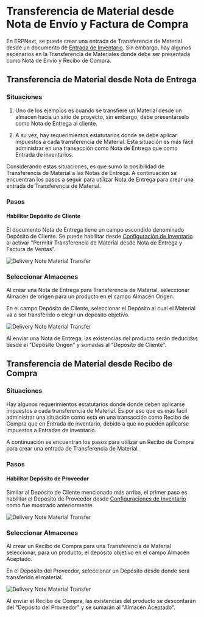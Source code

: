 <!-- add-breadcrumbs -->
# Transferencia de Material desde Nota de Envío y Factura de Compra 

En ERPNext, se puede crear una entrada de Transferencia de Material desde un documento de [Entrada de Inventario](/docs/user/manual/en/stock/stock-entry.html). Sin embargo, hay algunos escenarios en la Transferencia de Materiales donde debe ser presentada como Nota de Envío y Recibo de Compra. 

## Transferencia de Material desde Nota de Entrega

### Situaciones

1. Uno de los ejemplos es cuando se transfiere un Material desde un almacen hacia un sitio de proyecto, sin embargo, debe presentárselo como Nota de Entrega al cliente. 

2. A su vez, hay requerimientos estatutarios donde se debe aplicar impuestos a cada transferencia de Material. Esta situación es más fácil administrar en una transacción como Nota de Entrega que como Entrada de inventarios. 

Considerando estas situaciones, es que sumó la posibilidad de Transferencia de Material a las Notas de Entrega. A continuación se encuentran los pasos a seguir para utilizar Nota de Entrega para crear una entrada de Transferencia de Material.  

### Pasos

#### Habilitar Depósito de Cliente

El documento Nota de Entrega tiene un campo escondido denominado Depósito de Cliente. Se puede habilitar desde [Configuración de Inventario](/docs/user/manual/en/stock/stock-settings) al activar "Permitir Transferencia de Material desde Nota de Entrega y Factura de Ventas". 

<img class="screenshot" alt="Delivery Note Material Transfer" src="{{docs_base_url}}/assets/img/stock/customer-warehouse.png">

### Seleccionar Almacenes

Al crear una Nota de Entrega para Transferencia de Material, seleccionar Almacén de origen para un producto en el campo Almacén Origen.

En el campo Depósito de Cliente, seleccionar el Depósito al cual el Material va a ser transferido o elegir un depósito objetivo. 

<img class="screenshot" alt="Delivery Note Material Transfer" src="{{docs_base_url}}/assets/img/stock/customer-warehouse-2.png">

Al enviar una Nota de Entrega, las existencias del producto serán deducidas desde el "Depósito Origen" y sumadas al "Depósito de Cliente". 

## Transferencia de Material desde Recibo de Compra

### Situaciones

Hay algunos requerimientos estatutarios donde donde deben aplicarse impuestos a cada transferencia de Material. Es por eso que es más facil administrar una situación como esta en una transacción como Recibo de Compra que en Entrada de inventario, debido a que no pueden aplicarse impuestos a Entradas de inventario. 

A continuación se encuentran los pasos para utilizar un Recibo de Compra para crear una entrada de Transferencia de Material. 

### Pasos

#### Habilitar Depósito de Proveedor

Similar al Depósito de Cliente mencionado más arriba, el primer paso es habilitar el Depósito de Proveedor desde [Configuraciones de Inventario](/docs/user/manual/en/stock/stock-settings) como fue mostrado anteriormente. 

<img class="screenshot" alt="Delivery Note Material Transfer" src="{{docs_base_url}}/assets/img/stock/supplier-warehouse-enable.png">

### Seleccionar Almacenes

Al crear un Recibo de Compra para una Transferencia de Material seleccionar, para un producto, el depósito objetivo en el campo Almacén Aceptado. 

En el Depósito del Proveedor, seleccionar un Depósito desde donde será transferido el material.

<img class="screenshot" alt="Delivery Note Material Transfer" src="{{docs_base_url}}/assets/img/stock/supplier-warehouse.png">

Al enviar el Recibo de Compra, las existencias del producto se descontarán del "Depósito del Proveedor" y se sumarán al "Almacén Aceptado". 
